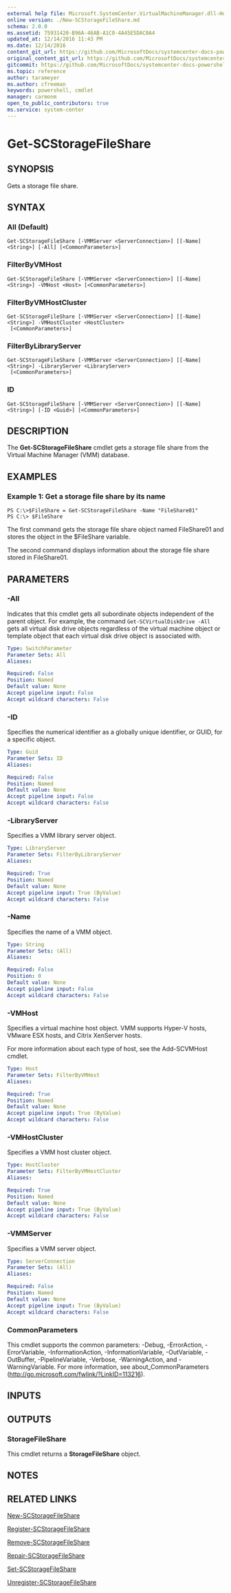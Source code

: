 ```yaml
---
external help file: Microsoft.SystemCenter.VirtualMachineManager.dll-Help.xml
online version: ./New-SCStorageFileShare.md
schema: 2.0.0
ms.assetid: 75931420-B96A-46AB-A1C0-4A45E5DAC0A4
updated_at: 12/14/2016 11:43 PM
ms.date: 12/14/2016
content_git_url: https://github.com/MicrosoftDocs/systemcenter-docs-powershell/blob/master/systemcenter-cmdlets/SystemCenter2016/VirtualMachineManager/v1.0/Get-SCStorageFileShare.md
original_content_git_url: https://github.com/MicrosoftDocs/systemcenter-docs-powershell/blob/master/systemcenter-cmdlets/SystemCenter2016/VirtualMachineManager/v1.0/Get-SCStorageFileShare.md
gitcommit: https://github.com/MicrosoftDocs/systemcenter-docs-powershell/blob/96cd9bd2780eb6b78c540fa00d3b8a4313e3ed40/systemcenter-cmdlets/SystemCenter2016/VirtualMachineManager/v1.0/Get-SCStorageFileShare.md
ms.topic: reference
author: tarameyer
ms.author: cfreeman
keywords: powershell, cmdlet
manager: carmonm
open_to_public_contributors: true
ms.service: system-center
---
```


# Get-SCStorageFileShare

## SYNOPSIS
Gets a storage file share.

## SYNTAX

### All (Default)
```
Get-SCStorageFileShare [-VMMServer <ServerConnection>] [[-Name] <String>] [-All] [<CommonParameters>]
```

### FilterByVMHost
```
Get-SCStorageFileShare [-VMMServer <ServerConnection>] [[-Name] <String>] -VMHost <Host> [<CommonParameters>]
```

### FilterByVMHostCluster
```
Get-SCStorageFileShare [-VMMServer <ServerConnection>] [[-Name] <String>] -VMHostCluster <HostCluster>
 [<CommonParameters>]
```

### FilterByLibraryServer
```
Get-SCStorageFileShare [-VMMServer <ServerConnection>] [[-Name] <String>] -LibraryServer <LibraryServer>
 [<CommonParameters>]
```

### ID
```
Get-SCStorageFileShare [-VMMServer <ServerConnection>] [[-Name] <String>] [-ID <Guid>] [<CommonParameters>]
```

## DESCRIPTION
The **Get-SCStorageFileShare** cmdlet gets a storage file share from the Virtual Machine Manager (VMM) database.

## EXAMPLES

### Example 1: Get a storage file share by its name
```
PS C:\>$FileShare = Get-SCStorageFileShare -Name "FileShare01" 
PS C:\> $FileShare
```

The first command gets the storage file share object named FileShare01 and stores the object in the $FileShare variable.

The second command displays information about the storage file share stored in FileShare01.

## PARAMETERS

### -All
Indicates that this cmdlet gets all subordinate objects independent of the parent object.
For example, the command `Get-SCVirtualDiskDrive -All` gets all virtual disk drive objects regardless of the virtual machine object or template object that each virtual disk drive object is associated with.

```yaml
Type: SwitchParameter
Parameter Sets: All
Aliases: 

Required: False
Position: Named
Default value: None
Accept pipeline input: False
Accept wildcard characters: False
```

### -ID
Specifies the numerical identifier as a globally unique identifier, or GUID, for a specific object.

```yaml
Type: Guid
Parameter Sets: ID
Aliases: 

Required: False
Position: Named
Default value: None
Accept pipeline input: False
Accept wildcard characters: False
```

### -LibraryServer
Specifies a VMM library server object.

```yaml
Type: LibraryServer
Parameter Sets: FilterByLibraryServer
Aliases: 

Required: True
Position: Named
Default value: None
Accept pipeline input: True (ByValue)
Accept wildcard characters: False
```

### -Name
Specifies the name of a VMM object.

```yaml
Type: String
Parameter Sets: (All)
Aliases: 

Required: False
Position: 0
Default value: None
Accept pipeline input: False
Accept wildcard characters: False
```

### -VMHost
Specifies a virtual machine host object.
VMM supports Hyper-V hosts, VMware ESX hosts, and Citrix XenServer hosts.

For more information about each type of host, see the Add-SCVMHost cmdlet.

```yaml
Type: Host
Parameter Sets: FilterByVMHost
Aliases: 

Required: True
Position: Named
Default value: None
Accept pipeline input: True (ByValue)
Accept wildcard characters: False
```

### -VMHostCluster
Specifies a VMM host cluster object.

```yaml
Type: HostCluster
Parameter Sets: FilterByVMHostCluster
Aliases: 

Required: True
Position: Named
Default value: None
Accept pipeline input: True (ByValue)
Accept wildcard characters: False
```

### -VMMServer
Specifies a VMM server object.

```yaml
Type: ServerConnection
Parameter Sets: (All)
Aliases: 

Required: False
Position: Named
Default value: None
Accept pipeline input: True (ByValue)
Accept wildcard characters: False
```

### CommonParameters
This cmdlet supports the common parameters: -Debug, -ErrorAction, -ErrorVariable, -InformationAction, -InformationVariable, -OutVariable, -OutBuffer, -PipelineVariable, -Verbose, -WarningAction, and -WarningVariable. For more information, see about_CommonParameters (http://go.microsoft.com/fwlink/?LinkID=113216).

## INPUTS

## OUTPUTS

### StorageFileShare
This cmdlet returns a **StorageFileShare** object.

## NOTES

## RELATED LINKS

[New-SCStorageFileShare](xref:SystemCenter2016/VirtualMachineManager/v1.0/New-SCStorageFileShare.md)

[Register-SCStorageFileShare](xref:SystemCenter2016/VirtualMachineManager/v1.0/Register-SCStorageFileShare.md)

[Remove-SCStorageFileShare](xref:SystemCenter2016/VirtualMachineManager/v1.0/Remove-SCStorageFileShare.md)

[Repair-SCStorageFileShare](xref:SystemCenter2016/VirtualMachineManager/v1.0/Repair-SCStorageFileShare.md)

[Set-SCStorageFileShare](xref:SystemCenter2016/VirtualMachineManager/v1.0/Set-SCStorageFileShare.md)

[Unregister-SCStorageFileShare](xref:SystemCenter2016/VirtualMachineManager/v1.0/Unregister-SCStorageFileShare.md)

